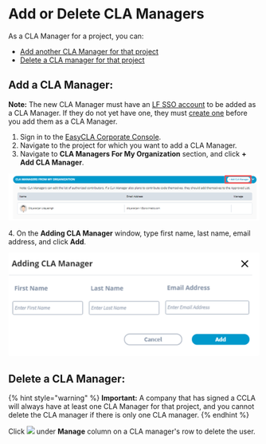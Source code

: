 # Add or Delete CLA Managers

As a CLA Manager for a project, you can:

* ​[Add another CLA Manager for that project](add-or-delete-cla-managers.md#add-a-cla-manager)​
* ​[Delete a CLA manager for that project](add-or-delete-cla-managers.md#delete-a-cla-manager)​

## Add a CLA Manager: <a href="#add-a-cla-manager" id="add-a-cla-manager"></a>

**Note:** The new CLA Manager must have an [LF SSO account](../../../sso/) to be added as a CLA Manager. If they do not yet have one, they must [create one](https://docs.linuxfoundation.org/lfx/sso/create-an-account) before you add them as a CLA Manager.

1. Sign in to the [EasyCLA Corporate Console](https://organization.lfx.linuxfoundation.org/company/dashboard).
2. Navigate to the project for which you want to add a CLA Manager.
3. Navigate to **CLA Managers For My Organization** section, and click **+ Add CLA Manager**.

![Add CLA Manager CTA](<../../../.gitbook/assets/add cla manager (1).png>)

4\. On the **Adding CLA Manager** window, type first name, last name, email address, and click **Add**.

![Adding CLA Manager](<../../../.gitbook/assets/adding cla manager window.png>)

## Delete a CLA Manager: <a href="#delete-a-cla-manager" id="delete-a-cla-manager"></a>

{% hint style="warning" %}
**Important:** A company that has signed a CCLA will always have at least one CLA Manager for that project, and you cannot delete the CLA manager if there is only one CLA manager.
{% endhint %}

Click ![](../../../.gitbook/assets/Delete\_Icon.png) under **Manage** column on a CLA manager's row to delete the user.

